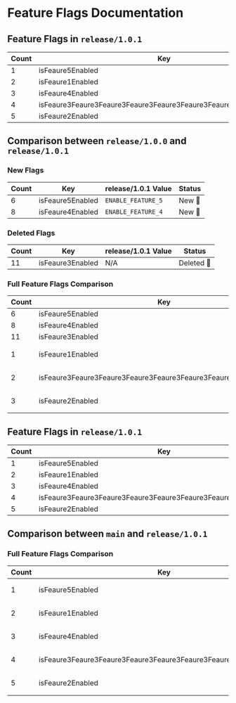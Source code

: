 # Feature Flags Documentation

## Feature Flags in `release/1.0.1`
| Count | Key              | release/1.0.1 Value       |
|-------|------------------|---------------------------|
| 1 | isFeaure5Enabled | `ENABLE_FEATURE_5` |
| 2 | isFeaure1Enabled | `ENABLE_FEATURE_1` |
| 3 | isFeaure4Enabled | `ENABLE_FEATURE_4` |
| 4 | isFeaure3Feaure3Feaure3Feaure3Feaure3Feaure3Feaure3Feaure3Enabled | `ENABLE_Feaure3Feaure3Feaure3Feaure3Feaure3Feaure3Feaure3Feaure_3` |
| 5 | isFeaure2Enabled | `ENABLE_FEATURE_2` |

## Comparison between `release/1.0.0` and `release/1.0.1`
### New Flags
| Count | Key              | release/1.0.1 Value       | Status |
|-------|------------------|---------------------------|--------|
| 6 | isFeaure5Enabled | `ENABLE_FEATURE_5` | New 🔵 |
| 8 | isFeaure4Enabled | `ENABLE_FEATURE_4` | New 🔵 |

### Deleted Flags
| Count | Key              | release/1.0.1 Value       | Status |
|-------|------------------|---------------------------|--------|
| 11 | isFeaure3Enabled | N/A | Deleted 🔴 |

### Full Feature Flags Comparison
| Count | Key              | release/1.0.1 Value       | Status |
|-------|------------------|---------------------------|--------|
| 6 | isFeaure5Enabled | `ENABLE_FEATURE_5` | New 🔵 |
| 8 | isFeaure4Enabled | `ENABLE_FEATURE_4` | New 🔵 |
| 11 | isFeaure3Enabled | N/A | Deleted 🔴 |
| 1 | isFeaure1Enabled | `ENABLE_FEATURE_1` | Unchanged ⚪ |
| 2 | isFeaure3Feaure3Feaure3Feaure3Feaure3Feaure3Feaure3Feaure3Enabled | `ENABLE_Feaure3Feaure3Feaure3Feaure3Feaure3Feaure3Feaure3Feaure_3` | Unchanged ⚪ |
| 3 | isFeaure2Enabled | `ENABLE_FEATURE_2` | Unchanged ⚪ |
## Feature Flags in `release/1.0.1`
| Count | Key              | release/1.0.1 Value       |
|-------|------------------|---------------------------|
| 1 | isFeaure5Enabled | `ENABLE_FEATURE_5` |
| 2 | isFeaure1Enabled | `ENABLE_FEATURE_1` |
| 3 | isFeaure4Enabled | `ENABLE_FEATURE_4` |
| 4 | isFeaure3Feaure3Feaure3Feaure3Feaure3Feaure3Feaure3Feaure3Enabled | `ENABLE_Feaure3Feaure3Feaure3Feaure3Feaure3Feaure3Feaure3Feaure_3` |
| 5 | isFeaure2Enabled | `ENABLE_FEATURE_2` |

## Comparison between `main` and `release/1.0.1`
### Full Feature Flags Comparison
| Count | Key              | release/1.0.1 Value       | Status |
|-------|------------------|---------------------------|--------|
| 1 | isFeaure5Enabled | `ENABLE_FEATURE_5` | Unchanged ⚪ |
| 2 | isFeaure1Enabled | `ENABLE_FEATURE_1` | Unchanged ⚪ |
| 3 | isFeaure4Enabled | `ENABLE_FEATURE_4` | Unchanged ⚪ |
| 4 | isFeaure3Feaure3Feaure3Feaure3Feaure3Feaure3Feaure3Feaure3Enabled | `ENABLE_Feaure3Feaure3Feaure3Feaure3Feaure3Feaure3Feaure3Feaure_3` | Unchanged ⚪ |
| 5 | isFeaure2Enabled | `ENABLE_FEATURE_2` | Unchanged ⚪ |

